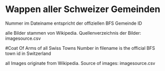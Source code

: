# Wappen aller Schweizer Gemeinden
Nummer im Dateiname entspricht der offiziellen BFS Gemeinde ID

alle Bilder stammen von Wikipedia. Quellenverzeichnis der Bilder: imagesource.csv




#Coat Of Arms of all Swiss Towns 
Number in filename is the official BFS town id in Switzerland
 
all Images originate from Wikipedia. Source of images: imagesource.csv